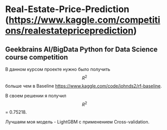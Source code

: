 # Real-Estate-Price-Prediction (https://www.kaggle.com/competitions/realestatepriceprediction)
Geekbrains AI/BigData Python for Data Science course competition
---
В данном курсом проекте нужно было получить $$R^2$$ больше чем в Baseline https://www.kaggle.com/code/johnds2/rf-baseline.

В своем решении я получил $$R^2$$ = 0.75218. 

Лучшаям моя модель - LightGBM c применением Cross-validation.
